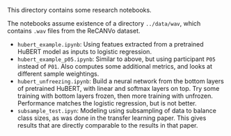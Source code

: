 This directory contains some research notebooks.

The notebooks assume existence of a directory `../data/wav`, which contains `.wav` files from the ReCANVo dataset.

 - `hubert_example.ipynb`: Using featues extracted from a pretrained HuBERT model as inputs to logistic regression.
 - `hubert_example_p05.ipynb`: Similar to above, but using participant `P05` instead of `P01`. Also computes some additional metrics, and looks at different sample weightings.
 - `hubert_unfreezing.ipynb`: Build a neural network from the bottom layers of pretrained HuBERT, with linear and softmax layers on top. Try some training with bottom layers frozen, then more training with unfrozen. Performance matches the logistic regression, but is not better.
 - `subsample_test.ipyn`: Modeling using subsampling of data to balance class sizes, as was done in the transfer learning paper. This gives results that are directly comparable to the results in that paper.
